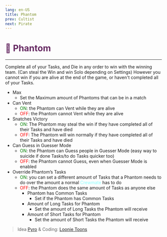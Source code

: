 ```yaml
---
lang: en-US
title: Phantom
prev: Cultist
next: Pirate
---
```


# <font color="#662962">👻 <b>Phantom</b></font> <Badge text="Chaos" type="tip" vertical="middle"/>

***

Complete all of your Tasks, and Die in any order to win with the winning team. (Can steal the Win and win Solo depending on Settings)
However you cannot win if you are alive at the end of the game, or haven't completed all of your Tasks.

- Max
  - Set the Maximum amount of Phantoms that can be in a match
- Can Vent
  - <font color=green>ON</font>: the Phantom can Vent while they are alive
  - <font color=red>OFF</font>: the Phantom cannot Vent while they are alive
- Snatches Victory
  - <font color=green>ON</font>: The Phantom may steal the win if they have completed all of their Tasks and have died
  - <font color=red>OFF</font>: The Phantom will win normally if they have completed all of their Tasks and have died
- Can Guess in Guesser Mode
  - <font color=green>ON</font>: the Phantom can Guess people in Guesser Mode (easy way to suicide if done Tasks/to do Tasks quicker too)
  - <font color=red>OFF</font>: the Phantom cannot Guess, even when Guesser Mode is enabled
- Override Phantom’s Tasks
  - <font color=green>ON</font>: you can set a different amount of Tasks that a Phantom needs to do over the amount a normal <font color=#8cffff>Crewmate</font> has to do
  - <font color=red>OFF</font>: the Phantom does the same amount of Tasks as anyone else
    - Phantom has Common Tasks
      - Set if the Phantom has Common Tasks
    - Amount of Long Tasks for Phantom
      - Set the amount of Long Tasks the Phantom will receive
    - Amount of Short Tasks for Phantom
      - Set the amount of Short Tasks the Phantom will receive

> Idea [Pyro](#) & Coding: [Loonie Toons](https://github.com/Loonie-Toons)
